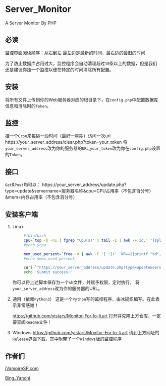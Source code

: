 # Server_Monitor
A Server Monitor By PHP

## 必读
监控界面阅读顺序：从右到左
最左边是最新的时间，最右边的最旧的时间

为了防止数据库占用过大，监控程序会自动清理超过`10`条以上的数据，但是我们还是建议你挂一个监控以便在特定的时间清除所有配置。

## 安装
将所有文件上传到你的Web服务器对应的根目录下，在`config.php`中配置数据库信息和清除时的`Token`。

## 监控
挂一个`Cron`来每隔一段时间（最好一星期）访问一次url
https://your_server_address/clear.php?token=your_token
将`your_server_address`改为你的服务器的`URL`,`your_token`改为你在`config.php`设置的`Token`。

## 接口
`Get`&`Post`均可以：
https://your_server_address/update.php?type=update&servername=服务器名称&cpu=CPU占用率（不包含百分号）&mem=内存占用率（不包含百分号）

## 安装客户端

1. Linux
   ```bash
        #!bin/bash
        cpu=`top -b -n1 | fgrep "Cpu(s)" | tail -1 | awk -F'id,' '{split($1, vs, ","); v=vs[length(vs)]; sub(/\s+/, "", v);sub(/\s+/, "", v); printf "%d", 100-v;}'`
        #echo $cpu

        mem_used_persent=`free -m | awk -F '[ :]+' 'NR==2{printf "%d", ($2-$7)/$2*100}'`
        #echo $mem_used_persent

        curl `"https://your_server_address/update.php?type=update&servername=`hostname`&cpu=$cpu&mem=$mem_used_persent"`
        echo 'Submit success!'
   ```
   你可以将上述脚本保存为一个`sh`文件，并赋予权限，定时执行。
   将`your_server_address`改为你的服务器的URL。


2. 通用（依赖`Python3`）
   这是一个`Python`写的监控程序，由冰砚炽编写。在此表示非常感谢！
   
   https://github.com/yistars/Monitor-For-lo-li.art
   打开并克隆上方仓库，一定要查阅`Readme`文件！

   
3. Windows
   https://github.com/yistars/Monitor-For-lo-li.art
   请到上方网址的`Release`界面下载，其中附带了一个`Windows`版的监控程序


## 作者们
[iVampireSP.com](https://ivampiresp.com/2020/12/08/%e7%ae%80%e6%98%93%e7%9a%84%e6%9c%8d%e5%8a%a1%e5%99%a8%e7%9b%91%e6%8e%a7%e7%a8%8b%e5%ba%8f%ef%bc%9aserver-monitor.html)

[Bing_Yanchi](https://www.yistars.cn)